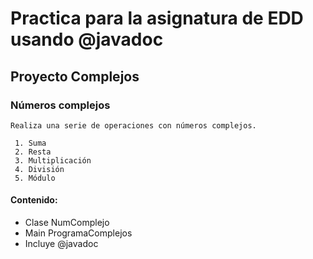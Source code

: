 # Practica para la asignatura de EDD usando @javadoc
## Proyecto Complejos
### Números complejos
    Realiza una serie de operaciones con números complejos.
    
     1. Suma
     2. Resta
     3. Multiplicación
     4. División
     5. Módulo
    
#### Contenido:
<ul>
  
<li>Clase NumComplejo</li>
<li>Main ProgramaComplejos</li>
<li>Incluye @javadoc</li>
  
</ul>
